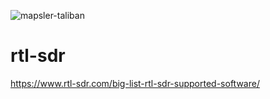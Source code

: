 ![mapsler-taliban](https://user-images.githubusercontent.com/89662644/131717479-6d12b719-eaa3-4cbd-bf31-5e7f9f36055a.jpg)
# rtl-sdr
https://www.rtl-sdr.com/big-list-rtl-sdr-supported-software/
